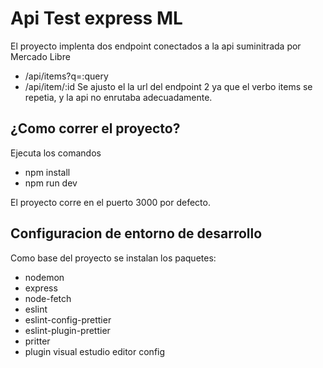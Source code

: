 # Api Test express ML
El proyecto implenta dos endpoint conectados a la api suminitrada por Mercado Libre 
- /api/items?q=​:query
- /api/item/:id
Se ajusto el la url del endpoint 2 ya que el verbo items se repetia,
y la api no enrutaba adecuadamente.

## ¿Como correr el proyecto?
Ejecuta los comandos
- npm install
- npm run dev

El proyecto corre en el puerto 3000 por defecto.

## Configuracion de entorno de desarrollo
Como base del proyecto se instalan los paquetes:  
- nodemon 
- express
- node-fetch
- eslint 
- eslint-config-prettier 
- eslint-plugin-prettier 
- pritter
- plugin visual estudio editor config
